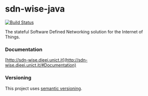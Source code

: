 # sdn-wise-java
[![Build Status](https://travis-ci.org/sdnwiselab/sdn-wise-java.svg?branch=master)](https://travis-ci.org/sdnwiselab/sdn-wise-java)

The stateful Software Defined Networking solution for the Internet of Things.

### Documentation 

[http://sdn-wise.dieei.unict.it](http://sdn-wise.dieei.unict.it/#Documentation)

### Versioning

This project uses [semantic versioning](http://semver.org).